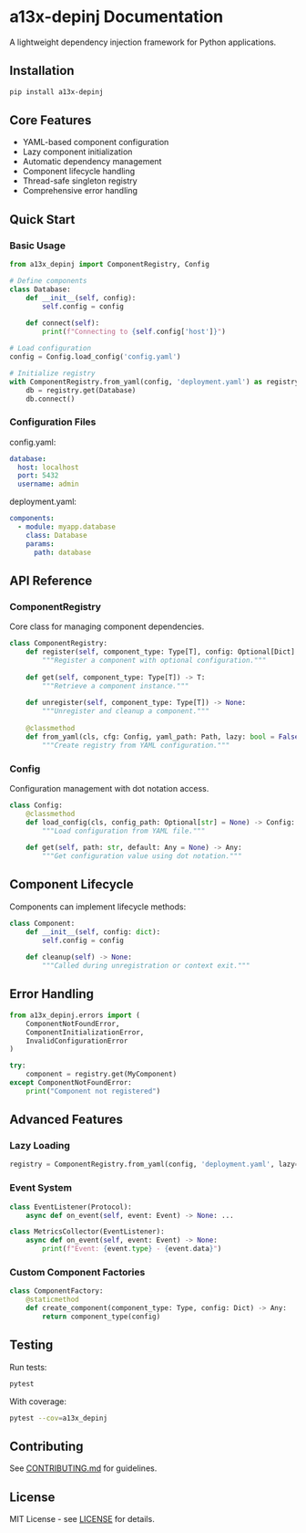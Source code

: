# a13x-depinj Documentation

A lightweight dependency injection framework for Python applications.

## Installation

```bash
pip install a13x-depinj
```

## Core Features

- YAML-based component configuration
- Lazy component initialization
- Automatic dependency management
- Component lifecycle handling
- Thread-safe singleton registry
- Comprehensive error handling

## Quick Start

### Basic Usage

```python
from a13x_depinj import ComponentRegistry, Config

# Define components
class Database:
    def __init__(self, config):
        self.config = config
        
    def connect(self):
        print(f"Connecting to {self.config['host']}")

# Load configuration
config = Config.load_config('config.yaml')

# Initialize registry
with ComponentRegistry.from_yaml(config, 'deployment.yaml') as registry:
    db = registry.get(Database)
    db.connect()
```

### Configuration Files

config.yaml:
```yaml
database:
  host: localhost
  port: 5432
  username: admin
```

deployment.yaml:
```yaml
components:
  - module: myapp.database
    class: Database
    params:
      path: database
```

## API Reference

### ComponentRegistry

Core class for managing component dependencies.

```python
class ComponentRegistry:
    def register(self, component_type: Type[T], config: Optional[Dict] = None, lazy: bool = False) -> None:
        """Register a component with optional configuration."""
        
    def get(self, component_type: Type[T]) -> T:
        """Retrieve a component instance."""
        
    def unregister(self, component_type: Type[T]) -> None:
        """Unregister and cleanup a component."""
        
    @classmethod
    def from_yaml(cls, cfg: Config, yaml_path: Path, lazy: bool = False) -> ComponentRegistry:
        """Create registry from YAML configuration."""
```

### Config

Configuration management with dot notation access.

```python
class Config:
    @classmethod
    def load_config(cls, config_path: Optional[str] = None) -> Config:
        """Load configuration from YAML file."""
        
    def get(self, path: str, default: Any = None) -> Any:
        """Get configuration value using dot notation."""
```

## Component Lifecycle

Components can implement lifecycle methods:

```python
class Component:
    def __init__(self, config: dict):
        self.config = config
        
    def cleanup(self) -> None:
        """Called during unregistration or context exit."""
```

## Error Handling

```python
from a13x_depinj.errors import (
    ComponentNotFoundError,
    ComponentInitializationError,
    InvalidConfigurationError
)

try:
    component = registry.get(MyComponent)
except ComponentNotFoundError:
    print("Component not registered")
```

## Advanced Features

### Lazy Loading

```python
registry = ComponentRegistry.from_yaml(config, 'deployment.yaml', lazy=True)
```

### Event System

```python
class EventListener(Protocol):
    async def on_event(self, event: Event) -> None: ...

class MetricsCollector(EventListener):
    async def on_event(self, event: Event) -> None:
        print(f"Event: {event.type} - {event.data}")
```

### Custom Component Factories

```python
class ComponentFactory:
    @staticmethod
    def create_component(component_type: Type, config: Dict) -> Any:
        return component_type(config)
```

## Testing

Run tests:
```bash
pytest
```

With coverage:
```bash
pytest --cov=a13x_depinj
```

## Contributing

See [CONTRIBUTING.md](../CONTRIBUTING.md) for guidelines.

## License

MIT License - see [LICENSE](../LICENSE) for details.